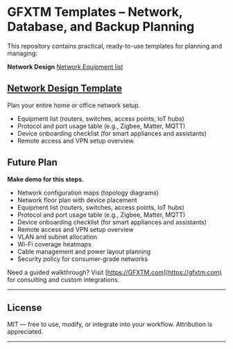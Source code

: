 # GFXTM Templates – Network, Database, and Backup Planning

This repository contains practical, ready-to-use templates for planning and managing:

 **Network Design**
[Network Equipment list](https://docs.google.com/spreadsheets/d/1zZUIWevQFROEjvuYxKxRg_T5jpffooyl/edit?gid=1255874586#gid=1255874586) 

## [Network Design Template](https://docs.google.com/spreadsheets/d/1zZUIWevQFROEjvuYxKxRg_T5jpffooyl/edit?gid=1255874586#gid=1255874586)
Plan your entire home or office network setup.
- Equipment list (routers, switches, access points, IoT hubs)
- Protocol and port usage table (e.g., Zigbee, Matter, MQTT)
- Device onboarding checklist (for smart appliances and assistants)
- Remote access and VPN setup overview.

## Future Plan
**Make demo for this steps.**
- Network configuration maps (topology diagrams)
- Network floor plan with device placement
- Equipment list (routers, switches, access points, IoT hubs)
- Protocol and port usage table (e.g., Zigbee, Matter, MQTT)
- Device onboarding checklist (for smart appliances and assistants)
- Remote access and VPN setup overview
- VLAN and subnet allocation
- Wi-Fi coverage heatmaps
- Cable management and power layout planning
- Security policy for consumer-grade networks

Need a guided walkthrough? Visit [https://GFXTM.com](https://gfxtm.com) for consulting and custom integrations.

---

## License

MIT — free to use, modify, or integrate into your workflow. Attribution is appreciated.

---

